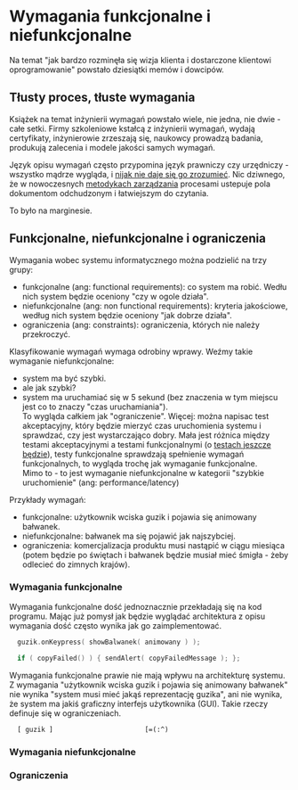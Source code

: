 # Wymagania funkcjonalne i niefunkcjonalne

Na temat "jak bardzo rozminęła się wizja klienta i dostarczone klientowi oprogramowanie" powstało dziesiątki memów i dowcipów.

## Tłusty proces, tłuste wymagania

Książek na temat inżynierii wymagań powstało wiele, nie jedna, nie dwie - całe setki. Firmy szkoleniowe kstałcą z inżynierii wymagań, wydają certyfikaty, inżynierowie zrzeszają się, naukowcy prowadzą badania, produkują zalecenia i modele jakości samych wymagań.

Język opisu wymagań często przypomina język prawniczy czy urzędniczy - wszystko mądrze wygląda, i [nijak nie daje się go zrozumieć](https://pl.wikipedia.org/wiki/Wymaganie_%28in%C5%BCynieria%29#Dobre_wymagania). Nic dziwnego, że w nowoczesnych [metodykach zarządzania](../_placeholder_.md) procesami ustepuje pola dokumentom odchudzonym i łatwiejszym do czytania.

To było na marginesie.

## Funkcjonalne, niefunkcjonalne i ograniczenia

Wymagania wobec systemu informatycznego można podzielić na trzy grupy:  
* funkcjonalne (ang: functional requirements): co system ma robić. Wedłu nich system będzie oceniony "czy w ogole działa".
* niefunkcjonalne (ang: non functional requirements): kryteria jakościowe, według nich system będzie oceniony "jak dobrze działa".
* ograniczenia (ang: constraints): ograniczenia, których nie należy przekroczyć.

Klasyfikowanie wymagań wymaga odrobiny wprawy. Weźmy takie wymaganie niefunkcjonalne:  
- system ma być szybki.
- ale jak szybki?
- system ma uruchamiać się w 5 sekund (bez znaczenia w tym miejscu jest co to znaczy "czas uruchamiania").  
To wygląda całkiem jak "ograniczenie". Więcej: można napisac test akceptacyjny, który będzie mierzyć czas uruchomienia systemu i sprawdzać, czy jest wystarczająco dobry. Mała jest różnica między testami akceptacyjnymi a testami funkcjonalnymi (o [testach jeszcze będzie](../_placeholder_md)), testy funkcjonalne sprawdzają spełnienie wymagań funkcjonalnych, to wygląda trochę jak wymaganie funkcjonalne.  
Mimo to - to jest wymaganie niefunkcjonalne w kategorii "szybkie uruchomienie" (ang: performance/latency)

Przykłady wymagań:
* funkcjonalne: użytkownik wciska guzik i pojawia się animowany bałwanek.
* niefunkcjonalne: bałwanek ma się pojawić jak najszybciej.
* ograniczenia: komercjalizacja produktu musi nastąpić w ciągu miesiąca (potem będzie po świętach i bałwanek będzie musiał mieć śmigła - żeby odlecieć do zimnych krajów).

### Wymagania funkcjonalne

Wymagania funkcjonalne dość jednoznacznie przekładają się na kod programu. Mając już pomysł jak będzie wyglądać architektura z opisu wymagania dość często wynika jak go zaimplementować.

```C++
  guzik.onKeypress( showBalwanek( animowany ) );
```

```C++
  if ( copyFailed() ) { sendAlert( copyFailedMessage ); };
```
Wymagania funkcjonalne prawie nie mają wpływu na architekturę systemu. Z wymagania "użytkownik wciska guzik i pojawia się animowany bałwanek" nie wynika "system musi mieć jakąś reprezentację guzika", ani nie wynika, że system ma jakiś graficzny interfejs użytkownika (GUI). Takie rzeczy definuje się w ograniczeniach.

```
  [ guzik ]                       [=(:^)
```

### Wymagania niefunkcjonalne



### Ograniczenia







